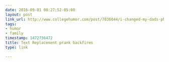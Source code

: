 ```yaml
---
date: 2016-09-01 08:27:52-05:00
layout: post
link_url: http://www.collegehumor.com/post/7036044/i-changed-my-dads-phone-so-when-he-texts-love-you-it-says-ive-got-a-tiny-little-dick
tags:
- humor
- family
timestamp: 1472736472
title: Text Replacement prank backfires
type: link

---
```

